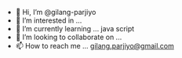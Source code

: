 - 👋 Hi, I’m @gilang-parjiyo
- 👀 I’m interested in ...
- 🌱 I’m currently learning ... java script
- 💞️ I’m looking to collaborate on ...
- 📫 How to reach me ... gilang.parjiyo@gmail.com

<!---
gilang-parjiyo/gilang-parjiyo is a ✨ special ✨ repository because its `README.md` (this file) appears on your GitHub profile.
You can click the Preview link to take a look at your changes.
--->
